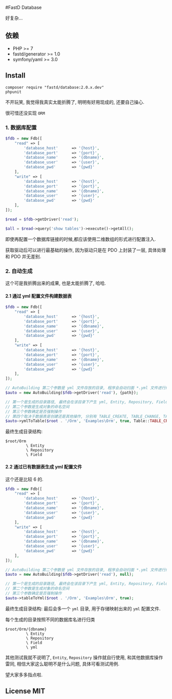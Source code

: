 #FastD Database

好复杂...

## 依赖

* PHP >= 7
* fastd/generator >= 1.0
* symfony/yaml >= 3.0

## Install 

```
composer require "fastd/database:2.0.x.dev"
phpunit
```

不开玩笑, 我觉得我真实太能折腾了, 明明有好用现成的, 还要自己操心.

很可惜还没实现 `ORM`

### 1. 数据库配置

```php
$fdb = new Fdb([
    "read" => [
        'database_host'      => '{host}',
        'database_port'      => '{port}',
        'database_name'      => '{dbname}',
        'database_user'      => '{user}',
        'database_pwd'       => '{pwd}'
    ],
    "write" => [
        'database_host'      => '{host}',
        'database_port'      => '{port}',
        'database_name'      => '{dbname}',
        'database_user'      => '{user}',
        'database_pwd'       => '{pwd}'
    ],
]);

$read = $fdb->getDriver('read');

$all = $read->query('show tables')->execute()->getAll();
```

即使再配置一个数据库链接的时候,都应该使用二维数组的形式进行配置注入.

获取驱动后可以进行最基础的操作, 因为驱动只是在 PDO 上封装了一层, 具体处理和 PDO 并无差别.

### 2. 自动生成

这个可是我折腾出来的成果, 也是太能折腾了, 哈哈.

#### 2.1 通过 yml 配置文件构建数据表

```php
$fdb = new Fdb([
    "read" => [
        'database_host'      => '{host}',
        'database_port'      => '{port}',
        'database_name'      => '{dbname}',
        'database_user'      => '{user}',
        'database_pwd'       => '{pwd}'
    ],
    "write" => [
        'database_host'      => '{host}',
        'database_port'      => '{port}',
        'database_name'      => '{dbname}',
        'database_user'      => '{user}',
        'database_pwd'       => '{pwd}'
    ],
]);

// AutoBuilding 第二个参数是 yml 文件存放的目录, 程序会自动扫面 *.yml 文件进行解析, yml 解析依赖 symfony/yaml 组件
$auto = new AutoBuilding($fdb->getDriver('read'), {path});

// 第一个是生成的目录路径, 最终会在该目录下产生 yml, Entity, Repository, Field 等目录, 对应 "表" -> "文件" 的一对一形式
// 第二个参数是生成对象的命名空间
// 第三个参数确定是否强制操作
// 第四个取决于数据表是创建还是其他操作, 分别有 TABLE_CREATE, TABLE_CHANGE, TABLE_DROP TABLE_ADD 四个操作
$auto->ymlToTable($root . '/Orm', 'Examples\Orm', true, Table::TABLE_CREATE);
```

最终生成目录结构: 

```
$root/Orm
         \ Entity
         \ Repository
         \ Field
```

#### 2.2 通过已有数据表生成 yml 配置文件

这个还是比较 6 的.

```php
$fdb = new Fdb([
    "read" => [
        'database_host'      => '{host}',
        'database_port'      => '{port}',
        'database_name'      => '{dbname}',
        'database_user'      => '{user}',
        'database_pwd'       => '{pwd}'
    ],
    "write" => [
        'database_host'      => '{host}',
        'database_port'      => '{port}',
        'database_name'      => '{dbname}',
        'database_user'      => '{user}',
        'database_pwd'       => '{pwd}'
    ],
]);

// AutoBuilding 第二个参数是 yml 文件存放的目录, 程序会自动扫面 *.yml 文件进行解析, yml 解析依赖 symfony/yaml 组件
$auto = new AutoBuilding($fdb->getDriver('read'), null);

// 第一个是生成的目录路径, 最终会在该目录下产生 yml, Entity, Repository, Field 等目录, 对应 "表" -> "文件" 的一对一形式
// 第二个参数是生成对象的命名空间
// 第三个参数确定是否强制操作
$auto->tableToYml($root . '/Orm', 'Examples\Orm', true);
```

最终生成目录结构: 最后会多一个 `yml` 目录, 用于存储映射出来的 `yml` 配置文件.

每个生成的目录按照不同的数据库名进行归类

```
$root/Orm/{dbname}
         \ Entity
         \ Repository
         \ Field
         \ yml
```

其他测试我就不说明了, `Entity`, `Repository` 操作就自行使用, 和其他数据库操作雷同, 相信大家这么聪明不是什么问题, 具体可看测试用例.

望大家多多指点啦. 



## License MIT